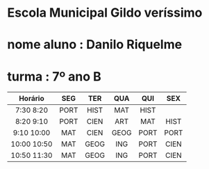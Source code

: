 # Escola Municipal Gildo veríssimo

# nome aluno : Danilo Riquelme

# turma : 7º ano B

|Horário|SEG|TER|QUA|QUI|SEX
|:--:|:--:|:--:|:--:|:--:|:--:|
|7:30 8:20|PORT|HIST|MAT|HIST|
|8:20 9:10|PORT|CIEN|ART|MAT|HIST
|9:10 10:00|MAT|CIEN|GEOG|PORT|PORT
|10:00 10:50|MAT|GEOG|ING|PORT|CIEN|
|10:50 11:30|MAT|GEOG|ING|PORT|CIEN|